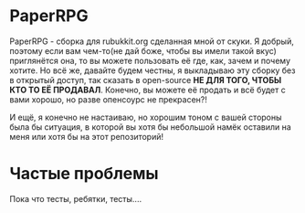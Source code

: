 # PaperRPG

PaperRPG - сборка для rubukkit.org сделанная мной от скуки. Я добрый, поэтому если вам чем-то(не дай боже, чтобы вы имели такой вкус) приглянётся она, то вы можете пользовать её где, как, зачем и почему хотите. Но всё же, давайте будем честны, я выкладываю эту сборку без в открытый доступ, так сказать в open-source **НЕ ДЛЯ ТОГО, ЧТОБЫ КТО ТО ЕЁ ПРОДАВАЛ**. Конечно, вы можете её продать и всё будет с вами хорошо, но разве опенсоурс не прекрасен?!

И ещё, я конечно не настаиваю, но хорошим тоном с вашей стороны была бы ситуация, в которой вы хотя бы небольшой намёк оставили на меня или хотя бы на этот репозиторий!

# Частые проблемы

Пока что тесты, ребятки, тесты....